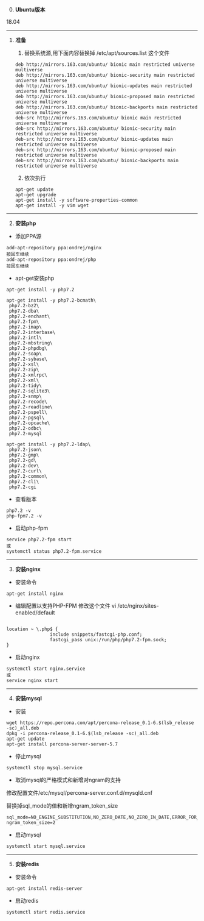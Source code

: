 0. **Ubuntu版本**

18.04

***

1. **准备**


    1. 替换系统源,用下面内容替换掉 /etc/apt/sources.list 这个文件
    ```
    deb http://mirrors.163.com/ubuntu/ bionic main restricted universe multiverse
    deb http://mirrors.163.com/ubuntu/ bionic-security main restricted universe multiverse
    deb http://mirrors.163.com/ubuntu/ bionic-updates main restricted universe multiverse
    deb http://mirrors.163.com/ubuntu/ bionic-proposed main restricted universe multiverse
    deb http://mirrors.163.com/ubuntu/ bionic-backports main restricted universe multiverse
    deb-src http://mirrors.163.com/ubuntu/ bionic main restricted universe multiverse
    deb-src http://mirrors.163.com/ubuntu/ bionic-security main restricted universe multiverse
    deb-src http://mirrors.163.com/ubuntu/ bionic-updates main restricted universe multiverse
    deb-src http://mirrors.163.com/ubuntu/ bionic-proposed main restricted universe multiverse
    deb-src http://mirrors.163.com/ubuntu/ bionic-backports main restricted universe multiverse
    ```

    2. 依次执行
    ```
    apt-get update
    apt-get upgrade
    apt-get install -y software-properties-common
    apt-get install -y vim wget
    ```


***

2. **安装php**


- 添加PPA源
```
add-apt-repository ppa:ondrej/nginx
按回车继续
add-apt-repository ppa:ondrej/php
按回车继续
```
- apt-get安装php
```
apt-get install -y php7.2

apt-get install -y php7.2-bcmath\
 php7.2-bz2\
 php7.2-dba\
 php7.2-enchant\
 php7.2-fpm\
 php7.2-imap\
 php7.2-interbase\
 php7.2-intl\
 php7.2-mbstring\
 php7.2-phpdbg\
 php7.2-soap\
 php7.2-sybase\
 php7.2-xsl\
 php7.2-zip\
 php7.2-xmlrpc\
 php7.2-xml\
 php7.2-tidy\
 php7.2-sqlite3\
 php7.2-snmp\
 php7.2-recode\
 php7.2-readline\
 php7.2-pspell\
 php7.2-pgsql\
 php7.2-opcache\
 php7.2-odbc\
 php7.2-mysql

apt-get install -y php7.2-ldap\
 php7.2-json\
 php7.2-gmp\
 php7.2-gd\
 php7.2-dev\
 php7.2-curl\
 php7.2-common\
 php7.2-cli\
 php7.2-cgi
```
- 查看版本
```
php7.2 -v
php-fpm7.2 -v
```

- 启动php-fpm
```
service php7.2-fpm start
或
systemctl status php7.2-fpm.service
```


***

3. **安装nginx**


- 安装命令
```
apt-get install nginx
```

- 编辑配置以支持PHP-FPM
修改这个文件  vi /etc/nginx/sites-enabled/default
```

location ~ \.php$ {
                include snippets/fastcgi-php.conf;
                fastcgi_pass unix:/run/php/php7.2-fpm.sock;
}
```

- 启动nginx
```
systemctl start nginx.service
或
service nginx start
```



***

4. **安装mysql**


- 安装
```
wget https://repo.percona.com/apt/percona-release_0.1-6.$(lsb_release -sc)_all.deb
dpkg -i percona-release_0.1-6.$(lsb_release -sc)_all.deb
apt-get update
apt-get install percona-server-server-5.7
```
- 停止mysql
```
systemctl stop mysql.service
```
- 取消mysql的严格模式和新增对ngram的支持

修改配置文件/etc/mysql/percona-server.conf.d/mysqld.cnf

替换掉sql_mode的值和新增ngram_token_size
```
sql_mode=NO_ENGINE_SUBSTITUTION,NO_ZERO_DATE,NO_ZERO_IN_DATE,ERROR_FOR_DIVISION_BY_ZERO,NO_AUTO_CREATE_USER
ngram_token_size=2
```
- 启动mysql
```
systemctl start mysql.service
```



***

5. **安装redis**


- 安装命令
```
apt-get install redis-server
```
- 启动redis
```
systemctl start redis.service
```